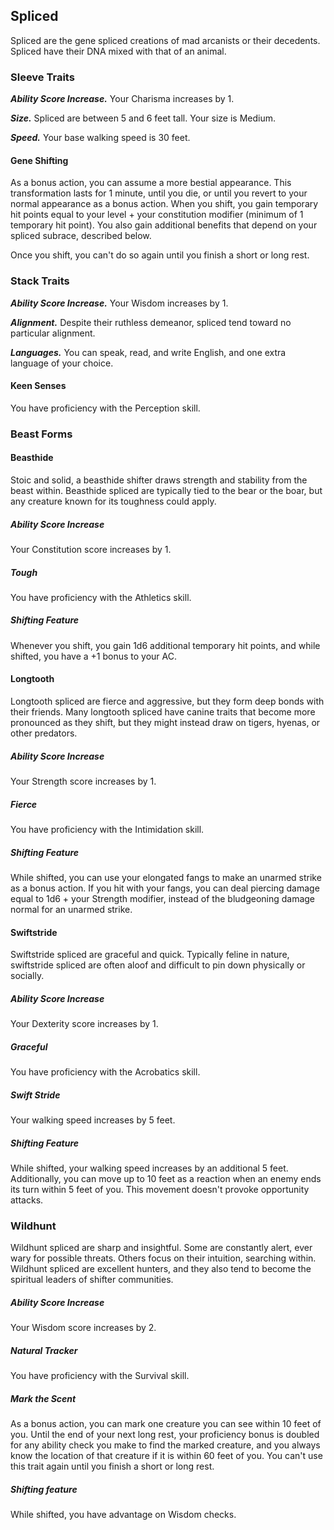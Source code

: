 ## Spliced
Spliced are the gene spliced creations of mad arcanists or their decedents. Spliced have their DNA mixed with that of an animal.

### Sleeve Traits

**_Ability Score Increase._** Your Charisma increases by 1.

**_Size._** Spliced are between 5 and 6 feet tall. Your size is Medium.

**_Speed._** Your base walking speed is 30 feet.

#### Gene Shifting
As a bonus action, you can assume a more bestial appearance. This transformation lasts for 1 minute, until you die, or until you revert to your normal appearance as a bonus action. When you shift, you gain temporary hit points equal to your level + your constitution modifier (minimum of 1 temporary hit point). You also gain additional benefits that depend on your spliced subrace, described below.

Once you shift, you can't do so again until you finish a short or long rest.

### Stack Traits

**_Ability Score Increase._** Your Wisdom increases by 1.

**_Alignment._** Despite their ruthless demeanor, spliced tend toward no particular alignment.

**_Languages._** You can speak, read, and write English, and one extra language of your choice.

#### Keen Senses
You have proficiency with the Perception skill.

### Beast Forms

#### Beasthide
Stoic and solid, a beasthide shifter draws strength and stability from the beast within. Beasthide spliced are typically tied to the bear or the boar, but any creature known for its toughness could apply.

##### Ability Score Increase
Your Constitution score increases by 1.

##### Tough
You have proficiency with the Athletics skill.

##### Shifting Feature
Whenever you shift, you gain 1d6 additional temporary hit points, and while shifted, you have a +1 bonus to your AC.

#### Longtooth
Longtooth spliced are fierce and aggressive, but they form deep bonds with their friends. Many longtooth spliced have canine traits that become more pronounced as they shift, but they might instead draw on tigers, hyenas, or other predators.

##### Ability Score Increase
Your Strength score increases by 1.

##### Fierce
You have proficiency with the Intimidation skill.

##### Shifting Feature
While shifted, you can use your elongated fangs to make an unarmed strike as a bonus action. If you hit with your fangs, you can deal piercing damage equal to 1d6 + your Strength modifier, instead of the bludgeoning damage normal for an unarmed strike.

#### Swiftstride
Swiftstride spliced are graceful and quick. Typically feline in nature, swiftstride spliced are often aloof and difficult to pin down physically or socially.

##### Ability Score Increase
Your Dexterity score increases by 1.

##### Graceful
You have proficiency with the Acrobatics skill.

##### Swift Stride
Your walking speed increases by 5 feet.

##### Shifting Feature
While shifted, your walking speed increases by an additional 5 feet. Additionally, you can move up to 10 feet as a reaction when an enemy ends its turn within 5 feet of you. This movement doesn't provoke opportunity attacks.

### Wildhunt
Wildhunt spliced are sharp and insightful. Some are constantly alert, ever wary for possible threats. Others focus on their intuition, searching within. Wildhunt spliced are excellent hunters, and they also tend to become the spiritual leaders of shifter communities.

##### Ability Score Increase
Your Wisdom score increases by 2.

##### Natural Tracker
You have proficiency with the Survival skill.

##### Mark the Scent
As a bonus action, you can mark one creature you can see within 10 feet of you. Until the end of your next long rest, your proficiency bonus is doubled for any ability check you make to find the marked creature, and you always know the location of that creature if it is within 60 feet of you. You can't use this trait again until you finish a short or long rest.

##### Shifting feature
While shifted, you have advantage on Wisdom checks.

